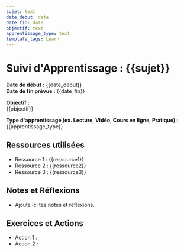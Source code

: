 ```yaml
---
sujet: text
date_debut: date
date_fin: date
objectif: text
apprentissage_type: text 
template_tags: Learn
---
```

# Suivi d'Apprentissage : **{{sujet}}**

**Date de début :** {{date_debut}}  
**Date de fin prévue :** {{date_fin}}

**Objectif :**  
{{objectif}}

**Type d'apprentissage (ex. Lecture, Vidéo, Cours en ligne, Pratique) :**  
{{apprentissage_type}}

## Ressources utilisées  
- Ressource 1 : {{ressource1}}
- Ressource 2 : {{ressource2}}
- Ressource 3 : {{ressource3}}

## Notes et Réflexions  
- Ajoute ici tes notes et réflexions.

## Exercices et Actions  
- Action 1 : 
- Action 2 :
